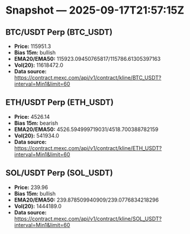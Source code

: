 # Snapshot — 2025-09-17T21:57:15Z

## BTC/USDT Perp (BTC_USDT)
- **Price:** 115951.3
- **Bias 15m:** bullish
- **EMA20/EMA50:** 115923.09450765817/115786.61305397163
- **Vol(20):** 11618472.0
- **Data source:** https://contract.mexc.com/api/v1/contract/kline/BTC_USDT?interval=Min1&limit=60

## ETH/USDT Perp (ETH_USDT)
- **Price:** 4526.14
- **Bias 15m:** bearish
- **EMA20/EMA50:** 4526.594999719031/4518.700388782159
- **Vol(20):** 541934.0
- **Data source:** https://contract.mexc.com/api/v1/contract/kline/ETH_USDT?interval=Min1&limit=60

## SOL/USDT Perp (SOL_USDT)
- **Price:** 239.96
- **Bias 15m:** bullish
- **EMA20/EMA50:** 239.878509940909/239.0776834218296
- **Vol(20):** 1444189.0
- **Data source:** https://contract.mexc.com/api/v1/contract/kline/SOL_USDT?interval=Min1&limit=60
